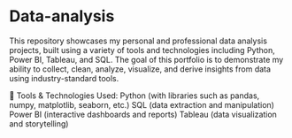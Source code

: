 # Data-analysis
This repository showcases my personal and professional data analysis projects, built using a variety of tools and technologies including Python, Power BI, Tableau, and SQL. The goal of this portfolio is to demonstrate my ability to collect, clean, analyze, visualize, and derive insights from data using industry-standard tools.


🔧 Tools & Technologies Used:
Python (with libraries such as pandas, numpy, matplotlib, seaborn, etc.)
SQL (data extraction and manipulation)
Power BI (interactive dashboards and reports)
Tableau (data visualization and storytelling)
